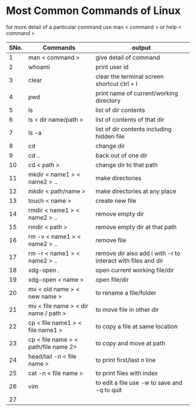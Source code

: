 # Most Common Commands of Linux

for more detail of a particular command use man < command > or help < command >

| SNo.| Commands | output |
| :- | - | - |
| 1 | man < command > | give detail of command |
| 2 | whoami | print user id |
| 3 | clear | clear the terminal screen shortcut ctrl + l |
| 4 | pwd | print name of current/working directory |
| 5 | ls | list of dir contents |
| 6 | ls < dir name/path > | list of contents of that dir |
| 7 | ls -a | list of dir contents including hidden file |
| 8 | cd | change dir |
| 9 | cd .. | back out of one dir |
| 10 | cd < path > | change dir to that path |
| 11 | mkdir < name1 > < name2 > .. | make directories |
| 12 | mkdir < path/name > | make directories at any place |
| 13 | touch < name > | create new file |
| 14 | rmdir < name1 > < name2 > .. | remove empty dir |
| 15 | rmdir < path > | remove empty dir at that path |
| 16 | rm -v < name1 > < name2 > .. | remove file |
| 17 | rm -r < name1 > < name2 > .. | remove dir also add i with -r to interact with files and dir |
| 18 | xdg-open . | open current working file/dir |
| 19 | xdg-open < name > | open file/dir |
| 20 | mv < old name > < new name > | to rename a file/folder |
| 21 | mv < file name > < dir name / path > | to move file in other dir |
| 22 | cp < file name1 > < file name1 > | to copy a file at same location |
| 23 | cp < file name > < path/file name 2> | to copy and move at path |
| 24 | head/tail -n < file name > | to print first/last n line |
| 25 | cat -n < file name > | to print files with index |
| 26 | vim  | to edit a file use -w to save and -q to quit |
| 27 | 